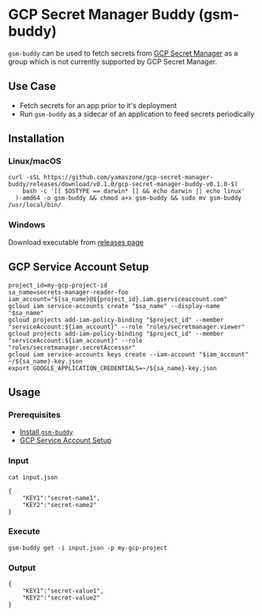 # GCP Secret Manager Buddy (gsm-buddy)
`gsm-buddy` can be used to fetch secrets from [GCP Secret Manager](https://cloud.google.com/secret-manager/docs) as a group which is not currently supported by GCP Secret Manager.

## Use Case
- Fetch secrets for an app prior to it's deployment
- Run `gsm-buddy` as a sidecar of an application to feed secrets periodically

## Installation
### Linux/macOS
```
curl -sSL https://github.com/yamaszone/gcp-secret-manager-buddy/releases/download/v0.1.0/gcp-secret-manager-buddy-v0.1.0-$(
    bash -c '[[ $OSTYPE == darwin* ]] && echo darwin || echo linux'
  )-amd64 -o gsm-buddy && chmod a+x gsm-buddy && sudo mv gsm-buddy /usr/local/bin/
```
### Windows
Download executable from [releases page](https://github.com/yamaszone/gcp-secret-manager-buddy/releases/tag/v0.1.0)

## GCP Service Account Setup
```
project_id=my-gcp-project-id
sa_name=secrets-manager-reader-foo
iam_account="${sa_name}@${project_id}.iam.gserviceaccount.com"
gcloud iam service-accounts create "$sa_name" --display-name "$sa_name"
gcloud projects add-iam-policy-binding "$project_id" --member "serviceAccount:${iam_account}" --role "roles/secretmanager.viewer"
gcloud projects add-iam-policy-binding "$project_id" --member "serviceAccount:${iam_account}" --role "roles/secretmanager.secretAccessor"
gcloud iam service-accounts keys create --iam-account "$iam_account" ~/${sa_name}-key.json
export GOOGLE_APPLICATION_CREDENTIALS=~/${sa_name}-key.json
```

## Usage

### Prerequisites
- [Install `gsm-buddy`](#installation)
- [GCP Service Account Setup](#gcp-service-account-setup)

### Input
`cat input.json`

```
{
	"KEY1":"secret-name1",
	"KEY2":"secret-name2"
}
```

### Execute
`gsm-buddy get -i input.json -p my-gcp-project`

### Output
```
{
	"KEY1":"secret-value1",
	"KEY2":"secret-value2"
}
```

